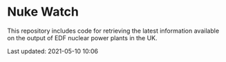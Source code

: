 # Nuke Watch

This repository includes code for retrieving the latest information available on the output of EDF nuclear power plants in the UK.

Last updated: 2021-05-10 10:06